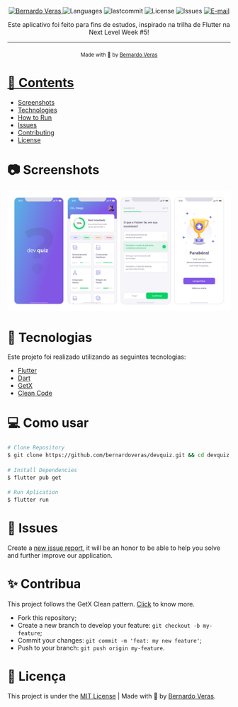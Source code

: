 <p align="center">
   <a href="https://www.linkedin.com/in/bernardoveras/">
      <img alt="Bernardo Veras" src="https://img.shields.io/badge/-bernardoveras-6D5FFD?style=flat&logo=Linkedin&logoColor=white" />
   </a>
  <img alt="Languages" src="https://img.shields.io/github/languages/count/bernardoveras/devquiz?color=6D5FFD" />
  <img alt="lastcommit" src="https://img.shields.io/github/last-commit/bernardoveras/devquiz?color=6D5FFD" />
  <img alt="License" src="https://img.shields.io/github/license/bernardoveras/devquiz?color=6D5FFD" />
  <img alt="Issues" src="https://img.shields.io/github/issues/bernardoveras/devquiz?color=6D5FFD">
  <a href="mailto:bernardo@vvssistemas.com.br">
   <img alt="E-mail" src="https://img.shields.io/badge/-bernardo@vvssistemas.com.br-6D5FFD" />
  </a>
</p>

<p align="center">
  Este aplicativo foi feito para fins de estudos, inspirado na trilha de Flutter na Next Level Week #5!
</p>

<hr />

<div align="center">
  <sub> Made with 💖 by
    <a href="https://github.com/bernardoveras">Bernardo Veras
  </sub>
</div>

# 📌 Contents

* [Screenshots](#camera-screenshot)
* [Technologies](#rocket-technologies)
* [How to Run](#computer-how-to-run)
* [Issues](#bug-issues)
* [Contributing](#sparkles-issues)
* [License](#page_facing_up-license)

# :camera: Screenshots
<div align="center">
   <img src="./.github/assets/app_screenshot.png">
</div>

# :rocket: Tecnologias
Este projeto foi realizado utilizando as seguintes tecnologias:

* [Flutter](https://flutter.dev)
* [Dart](https://dart.dev)
* [GetX](https://github.com/jonataslaw/getx)
* [Clean Code](https://sites.google.com/site/unclebobconsultingllc/_/rsrc/1506631763576/home/Screen%20Shot%202017-09-28%20at%203.44.41%20PM.jpg)

# :computer: Como usar

```bash
# Clone Repository
$ git clone https://github.com/bernardoveras/devquiz.git && cd devquiz

# Install Dependencies
$ flutter pub get

# Run Aplication
$ flutter run
```

# :bug: Issues

Create a <a href="https://github.com/bernardoveras/devquiz/issues">new issue report</a>, it will be an honor to be able to help you solve and further improve our application.

# :sparkles: Contribua

This project follows the GetX Clean pattern. [Click](https://github.com/bernardoveras/getx_clean) to know more.

- Fork this repository;
- Create a new branch to develop your feature: `git checkout -b my-feature`;
- Commit your changes: `git commit -m 'feat: my new feature'`;
- Push to your branch: `git push origin my-feature`.

# :page_facing_up: Licença

This project is under the [MIT License](./LICENSE) |
Made with 💖 by [Bernardo Veras](https://www.linkedin.com/in/bernardoveras/).
